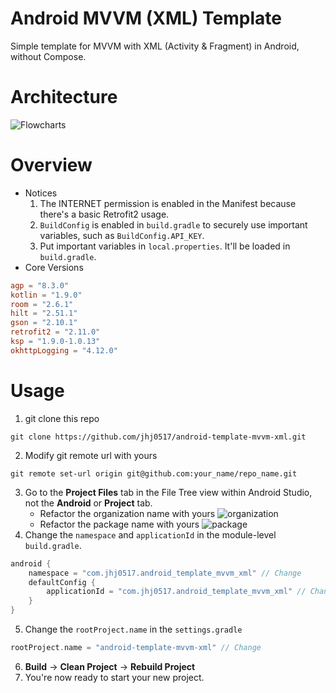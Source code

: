 # Android MVVM (XML) Template
Simple template for MVVM with XML (Activity & Fragment) in Android, without Compose.
# Architecture
![Flowcharts](https://github.com/jhj0517/android-template-mvvm-xml/assets/97279763/c9c0de0a-9a3a-47ff-9f48-0999e39caa34)
# Overview
- Notices
    1. The INTERNET permission is enabled in the Manifest because there's a basic Retrofit2 usage.
    2. `BuildConfig` is enabled in `build.gradle` to securely use important variables, such as `BuildConfig.API_KEY`.
    3. Put important variables in `local.properties`. It'll be loaded in `build.gradle`.
- Core Versions
```toml
agp = "8.3.0"
kotlin = "1.9.0"
room = "2.6.1"
hilt = "2.51.1"
gson = "2.10.1"
retrofit2 = "2.11.0"
ksp = "1.9.0-1.0.13"
okhttpLogging = "4.12.0"
```

# Usage
1. git clone this repo
```commandline
git clone https://github.com/jhj0517/android-template-mvvm-xml.git
```
2. Modify git remote url with yours
```commandline
git remote set-url origin git@github.com:your_name/repo_name.git
```
3. Go to the **Project Files** tab in the File Tree view within Android Studio, not the **Android** or **Project** tab.
    - Refactor the organization name with yours
       ![organization](https://github.com/jhj0517/android-template-mvvm-xml/assets/97279763/0846bd20-8214-4ae8-8227-441741f7a694)
    - Refactor the package name with yours
       ![package](https://github.com/jhj0517/android-template-mvvm-xml/assets/97279763/a28f8852-0968-4756-b990-0b681ed16feb)
4. Change the `namespace` and `applicationId` in the module-level `build.gradle`.
```gradle
android {
    namespace = "com.jhj0517.android_template_mvvm_xml" // Change
    defaultConfig {
        applicationId = "com.jhj0517.android_template_mvvm_xml" // Change
    }
}
```
5. Change the `rootProject.name` in the `settings.gradle`
```gradle
rootProject.name = "android-template-mvvm-xml" // Change
```
6. **Build** -> **Clean Project** -> **Rebuild Project**
7. You're now ready to start your new project.
